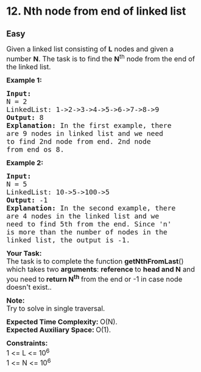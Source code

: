 # 12. Nth node from end of linked list
## Easy 
<div class="problem-statement">
                <p></p><p><span style="font-size:18px">Given a linked list consisting of <strong>L</strong> nodes and given a number <strong>N</strong>. The task is to find the <strong>N</strong><sup>th</sup> node from the end of the linked list.</span></p>

<p><strong><span style="font-size:18px">Example 1:</span></strong></p>

<pre><strong><span style="font-size:18px">Input:
</span></strong><span style="font-size:18px">N = 2
LinkedList: 1-&gt;2-&gt;3-&gt;4-&gt;5-&gt;6-&gt;7-&gt;8-&gt;9
<strong>Output: </strong>8<strong>
Explanation: </strong>In the first example, there
are 9 nodes in linked list and we need
to find 2nd node from end.&nbsp;2nd node
from end os 8.&nbsp;&nbsp;</span>
</pre>

<p><strong><span style="font-size:18px">Example 2:</span></strong></p>

<pre><strong><span style="font-size:18px">Input:
</span></strong><span style="font-size:18px">N = 5
LinkedList: 10-&gt;5-&gt;100-&gt;5
<strong>Output: </strong>-1<strong>
Explanation: </strong>In the second example, there
are 4 nodes in the linked list and we
need to find 5th from the end.&nbsp;Since 'n'
is more than the number of nodes in the
linked list, the output is -1.</span></pre>

<p><span style="font-size:18px"><strong>Your Task:</strong><br>
The task is to complete the function <strong>getNthFromLast</strong>() which takes two <strong>arguments</strong>: <strong>reference </strong>to <strong>head and N</strong> and you need to<strong> return N<sup>th</sup> </strong>from the end or -1 in case node doesn't exist..</span></p>

<p><span style="font-size:18px"><strong>Note:</strong><br>
Try to solve in single traversal.</span></p>

<p><span style="font-size:18px"><strong>Expected Time Complexity:&nbsp;</strong>O(N).<br>
<strong>Expected Auxiliary Space:&nbsp;</strong>O(1).</span></p>

<p><span style="font-size:18px"><strong>Constraints:</strong><br>
1 &lt;= L &lt;= 10<sup>6</sup><br>
1 &lt;= N &lt;= 10<sup>6</sup></span></p>
 <p></p>
            </div>